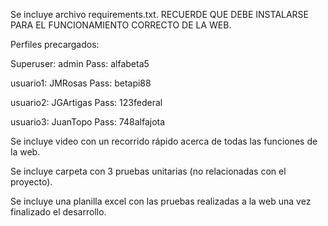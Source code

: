 Se incluye archivo requirements.txt. RECUERDE QUE DEBE INSTALARSE PARA EL FUNCIONAMIENTO CORRECTO DE LA WEB.

Perfiles precargados:

Superuser: admin Pass: alfabeta5

usuario1: JMRosas Pass: betapi88

usuario2: JGArtigas Pass: 123federal

usuario3: JuanTopo Pass: 748alfajota

Se incluye video con un recorrido rápido acerca de todas las funciones de la web.

Se incluye carpeta con 3 pruebas unitarias (no relacionadas con el proyecto).

Se incluye una planilla excel con las pruebas realizadas a la web una vez finalizado el desarrollo.
